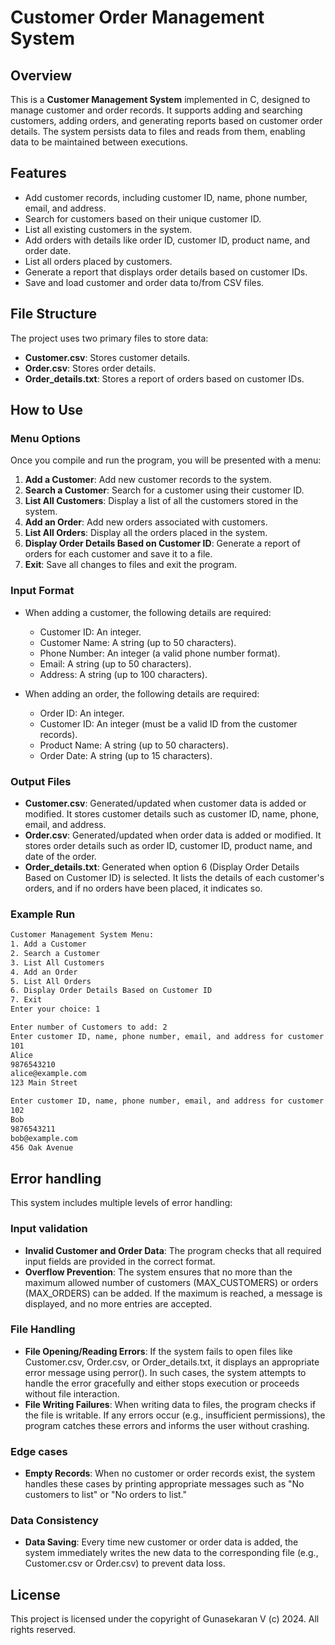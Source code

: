 ﻿# Customer Order Management System

## Overview

This is a **Customer Management System** implemented in C, designed to manage customer and order records. It supports adding and searching customers, adding orders, and generating reports based on customer order details. The system persists data to files and reads from them, enabling data to be maintained between executions.

## Features

- Add customer records, including customer ID, name, phone number, email, and address.
- Search for customers based on their unique customer ID.
- List all existing customers in the system.
- Add orders with details like order ID, customer ID, product name, and order date.
- List all orders placed by customers.
- Generate a report that displays order details based on customer IDs.
- Save and load customer and order data to/from CSV files.
  
## File Structure

The project uses two primary files to store data:

- **Customer.csv**: Stores customer details.
- **Order.csv**: Stores order details.
- **Order_details.txt**: Stores a report of orders based on customer IDs.

## How to Use

### Menu Options

Once you compile and run the program, you will be presented with a menu:

1. **Add a Customer**: Add new customer records to the system.
2. **Search a Customer**: Search for a customer using their customer ID.
3. **List All Customers**: Display a list of all the customers stored in the system.
4. **Add an Order**: Add new orders associated with customers.
5. **List All Orders**: Display all the orders placed in the system.
6. **Display Order Details Based on Customer ID**: Generate a report of orders for each customer and save it to a file.
7. **Exit**: Save all changes to files and exit the program.

### Input Format

- When adding a customer, the following details are required:
  - Customer ID: An integer.
  - Customer Name: A string (up to 50 characters).
  - Phone Number: An integer (a valid phone number format).
  - Email: A string (up to 50 characters).
  - Address: A string (up to 100 characters).
  
- When adding an order, the following details are required:
  - Order ID: An integer.
  - Customer ID: An integer (must be a valid ID from the customer records).
  - Product Name: A string (up to 50 characters).
  - Order Date: A string (up to 15 characters).

### Output Files

- **Customer.csv**: Generated/updated when customer data is added or modified. It stores customer details such as customer ID, name, phone, email, and address.
- **Order.csv**: Generated/updated when order data is added or modified. It stores order details such as order ID, customer ID, product name, and date of the order.
- **Order_details.txt**: Generated when option 6 (Display Order Details Based on Customer ID) is selected. It lists the details of each customer's orders, and if no orders have been placed, it indicates so.

### Example Run

```bash
Customer Management System Menu:
1. Add a Customer
2. Search a Customer
3. List All Customers
4. Add an Order
5. List All Orders
6. Display Order Details Based on Customer ID
7. Exit
Enter your choice: 1

Enter number of Customers to add: 2
Enter customer ID, name, phone number, email, and address for customer 1:
101
Alice
9876543210
alice@example.com
123 Main Street

Enter customer ID, name, phone number, email, and address for customer 2:
102
Bob
9876543211
bob@example.com
456 Oak Avenue
```

## Error handling 

This system includes multiple levels of error handling:

### Input validation 

- **Invalid Customer and Order Data**: 
The program checks that all required input fields are provided in the correct format.
- **Overflow Prevention**: The system ensures that no more than the maximum allowed number of customers (MAX_CUSTOMERS) or orders (MAX_ORDERS) can be added. If the maximum is reached, a message is displayed, and no more entries are accepted.

### File Handling

- **File Opening/Reading Errors**: If the system fails to open files like Customer.csv, Order.csv, or Order_details.txt, it displays an appropriate error message using perror(). In such cases, the system attempts to handle the error gracefully and either stops execution or proceeds without file interaction.
- **File Writing Failures**: When writing data to files, the program checks if the file is writable. If any errors occur (e.g., insufficient permissions), the program catches these errors and informs the user without crashing.

### Edge cases

- **Empty Records**: When no customer or order records exist, the system handles these cases by printing appropriate messages such as "No customers to list" or "No orders to list."

### Data Consistency 

- **Data Saving**: Every time new customer or order data is added, the system immediately writes the new data to the corresponding file (e.g., Customer.csv or Order.csv) to prevent data loss.

## License

This project is licensed under the copyright of Gunasekaran V (c) 2024. All rights reserved.
